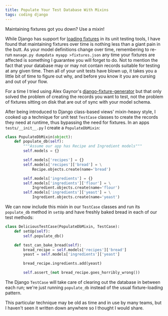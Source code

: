 ```yaml
---
title: Populate Your Test Database With Mixins
tags: coding django
---
```


Maintaining fixtures got you down? Use a mixin!

<!-- more -->

While Django has support for [loading
fixtures](https://docs.djangoproject.com/en/1.6/topics/testing/tools/#fixture-loading)
in its unit testing tools, I have found that maintaining fixtures over time is
nothing less than a giant pain in the butt. As your model definitions change
over time, remembering to re-run `manage.py dumpdata myapp >fixtures.json` any
time your fixtures are affected is something I guarantee you will forget to do.
Not to mention the fact that your database may or may not contain records
suitable for testing at any given time. Then all of your unit tests have blown
up, it takes you a little bit of time to figure out why, and before you know it
you are cursing and out of your flow.

For a time I tried using Alex Gaynor's
[django-fixture-generator](https://github.com/alex/django-fixture-generator)
but that only solved the problem of creating the records you want to test, not
the problem of fixtures sitting on disk that are out of sync with your model
schema.

After being introduced to Django class-based views' mixin-heavy style, I cooked
up a technique for unit test `TestCase` classes to create the records they need
at runtime, thus bypassing the need for fixtures. In an apps
`tests/__init__.py` I create a `PopulateDbMixin`:

```python
class PopulateDbMixin(object):
    def populate_db(self):
        """Assume our app has Recipe and Ingredient models"""
        self.models = {}

        self.models['recipes'] = {}
        self.models['recipes']['bread'] = \
            Recipe.objects.create(name='bread')

        self.models['ingredients'] = {}
        self.models['ingredients']['flour'] = \
            Ingredient.objects.create(name='flour')
        self.models['ingredients']['yeast'] = \
            Ingredient.objects.create(name='yeast')
```
        
We can now include this mixin in our `TestCase` classes and run its
`populate_db` method in `setUp` and have freshly baked bread in each of our
test methods:

```python
class DeliciousTestCase(PopulateDbMixin, TestCase):
    def setUp(self):
        self.populate_db()

    def test_can_bake_bread(self):
        bread_recipe = self.models['recipes']['bread']
        yeast = self.models['ingredients']['yeast']

        bread_recipe.ingredients.add(yeast)

        self.assert_(not bread_recipe.goes_horribly_wrong())
```

The Django `TestCase` will take care of clearing out the database in between
each run; we're just running `populate_db` instead of the usual fixture-loading
pattern.

This particular technique may be old as time and in use by many teams, but I
haven't seen it written down anywhere so I thought I would share.
